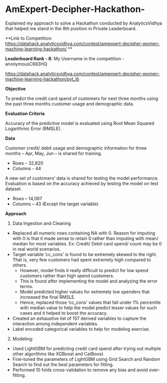 # AmExpert-Decipher-Hackathon-

Explained my approach to solve a Hackathon conducted by AnalyticsVidhya that helped me stand in the 8th position in Private Leaderboard.

**Link to Competition: https://datahack.analyticsvidhya.com/contest/amexpert-decipher-women-machine-learning-hackathon/  **

**Leaderboard Rank - 8**: My Username in the competition - anonymousC683HQ

https://datahack.analyticsvidhya.com/contest/amexpert-decipher-women-machine-learning-hackathon/pvt_lb



**Objective**

To predict the credit card spend of customers for next three months using the past three months customer usage and demographic data. 

**Evaluation Criteria**

Accuracy of the predictive model is evaluated using Root Mean Squared Logarithmic Error (RMSLE). 
                          
**Data**

Customer credit/ debit usage and demographic information for three months – Apr, May, Jun – is shared for training. 
* Rows – 32,820
* Columns - 44

A new set of customers’ data is shared for testing the model performance. Evaluation is based on the accuracy achieved by testing the model on test dataset.
* Rows – 14,067
* Columns – 43 (Except the target variable)


**Approach**

1)  Data Ingestion and Cleaning

* Replaced all numeric rows containing NA with 0. Reason for imputing with 0 is that it made sense to retain 0 rather than imputing with mean/ median for most variables. Ex: Credit/ Debit card spend/ count may be 0 in real world scenarios.
*  Target variable ‘cc_cons’ is found to be extremely skewed to the right. That is, very few customers had spent extremely high compared to others. 
    * However, model finds it really difficult to predict for low spend customers rather than high spend customers. 
    * This is found after implementing the model and analyzing the error terms. 
    * Model predicted higher values for extremely low spenders that increased the final RMSLE.
    * Hence, replaced those ‘cc_cons’ values that fall under 1% percentile with median value to help the model predict lesser values for such cases and it helped to boost the accuracy.
* Created an exhaustive list of 157 derived variables to capture the interaction among independent variables.
* Label encoded categorical variables to help for modeling exercise.

2) Modeling:

* Used LightGBM for predicting credit card spend after trying out multiple other algorithms like XGBoost and CatBoost.
* Fine-tuned the parameters of LightGBM using Grid Search and Random Search to find out the best parameters for fitting.
* Performed 10 folds cross-validation to remove any bias and avoid over-fitting.



